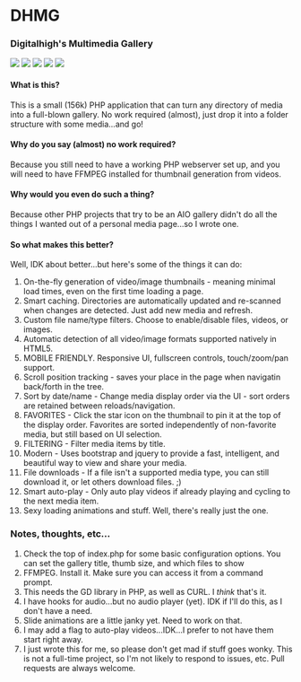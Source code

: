 # DHMG
### Digitalhigh's Multimedia Gallery

<img src="https://img.phlexchat.com/demo/test1.png">

<img src="https://img.phlexchat.com/demo/test2.png">

<img src="https://img.phlexchat.com/demo/test3.png">

<img src="https://img.phlexchat.com/demo/test4.png">

<img src="https://img.phlexchat.com/demo/test5  .png">

#### What is this?

This is a small (156k) PHP application that can turn any directory of media into a full-blown gallery. No work required (almost), just drop it into a folder structure with some media...and go!

#### Why do you say (almost) no work required?

Because you still need to have a working PHP webserver set up, and you will need to have FFMPEG installed for thumbnail generation from videos.

#### Why would you even do such a thing?

Because other PHP projects that try to be an AIO gallery didn't do all the things I wanted out of a personal media page...so I wrote one.

#### So what makes this better?

Well, IDK about better...but here's some of the things it can do:

1. On-the-fly generation of video/image thumbnails - meaning minimal load times, even on the first time loading a page.
2. Smart caching. Directories are automatically updated and re-scanned when changes are detected. Just add new media and refresh.
3. Custom file name/type filters. Choose to enable/disable files, videos, or images.
4. Automatic detection of all video/image formats supported natively in HTML5.
5. MOBILE FRIENDLY. Responsive UI, fullscreen controls, touch/zoom/pan support.
6. Scroll position tracking - saves your place in the page when navigatin back/forth in the tree.
7. Sort by date/name - Change media display order via the UI - sort orders are retained between reloads/navigation.
8. FAVORITES - Click the star icon on the thumbnail to pin it at the top of the display order. Favorites are sorted independently of non-favorite media, but still based on UI selection.
9. FILTERING - Filter media items by title.
10. Modern - Uses bootstrap and jquery to provide a fast, intelligent, and beautiful way to view and share your media.
11. File downloads - If a file isn't a supported media type, you can still download it, or let others download files. ;)
12. Smart auto-play - Only auto play videos if already playing and cycling to the next media item.
13. Sexy loading animations and stuff. Well, there's really just the one.


### Notes, thoughts, etc...

1. Check the top of index.php for some basic configuration options. You can set the gallery title, thumb size, and which files to show
2. FFMPEG. Install it. Make sure you can access it from a command prompt.
3. This needs the GD library in PHP, as well as CURL. I *think* that's it.
4. I have hooks for audio...but no audio player (yet). IDK if I'll do this, as I don't have a need.
5. Slide animations are a little janky yet. Need to work on that.
6. I may add a flag to auto-play videos...IDK...I prefer to not have them start right away.
7. I just wrote this for me, so please don't get mad if stuff goes wonky. This is not a full-time project, so I'm not likely to respond to issues, etc. Pull requests are always welcome.